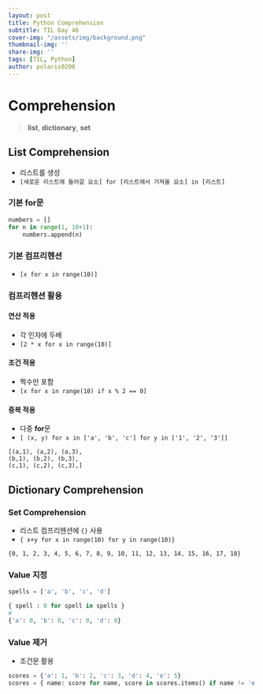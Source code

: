 ```yaml
---
layout: post
title: Python Comprehension
subtitle: TIL Day 46
cover-img: "/assets/img/background.png"
thumbnail-img: ''
share-img: ''
tags: [TIL, Python]
author: polaris0208
---
```


# Comprehension
> **list**, **dictionary**, **set**

## List Comprehension
- 리스트를 생성
- `[새로운 리스트에 들어갈 요소] for [리스트에서 가져올 요소] in [리스트]`

### 기본 for문

```py
numbers = []
for n in range(1, 10+1):
    numbers.append(n)
```
 
### 기본 컴프리헨션
- `[x for x in range(10)]`

### 컴프리헨션 활용

#### 연산 적용
- 각 인자에 두배
- `[2 * x for x in range(10)]`

#### 조건 적용
- 짝수만 포함
- `[x for x in range(10) if x % 2 == 0]`

#### 중복 적용
- 다중 **for**문
- `[ (x, y) for x in ['a', 'b', 'c'] for y in ['1', '2', '3']]`

```
[(a,1), (a,2), (a,3), 
(b,1), (b,2), (b,3), 
(c,1), (c,2), (c,3),]
```

## Dictionary Comprehension

### Set Comprehension
- 리스트 컴프리헨션에 `{}` 사용
- `{ x+y for x in range(10) for y in range(10)}`

```
{0, 1, 2, 3, 4, 5, 6, 7, 8, 9, 10, 11, 12, 13, 14, 15, 16, 17, 18}
```

### Value 지정

```py
spells = ['a', 'b', 'c', 'd']

{ spell : 0 for spell in spells }
#
{'a': 0, 'b': 0, 'c': 0, 'd': 0}
```

### Value 제거
- 조건문 활용

```py
scores = {'a': 1, 'b': 2, 'c': 3, 'd': 4, 'e': 5}
scores = { name: score for name, score in scores.items() if name != 'e'}
```
